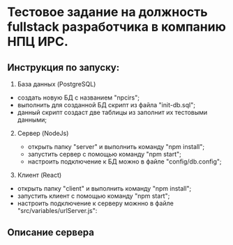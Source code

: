 # Тестовое задание на должность fullstack разработчика в компанию НПЦ ИРС.

## Инструкция по запуску:

1) База данных (PostgreSQL)
  - создать новую БД с названием "npcirs";
  - выполнить для созданной БД скрипт из файла "init-db.sql";
  - данный скрипт создаст две таблицы из заполнит их тестовыми данными;

2) Сервер (NodeJs)
   - открыть папку "server" и выполнить команду "npm install";
   - запустить сервер с помощью команду "npm start";
   - настроить подключение к БД можно в файле "config/db.config";

3) Клиент (React)
  - открыть папку "client" и выполнить команду "npm install";
  - запустить клиент с помощью команду "npm start";
  - настроить подключение к серверу можнно в файле "src/variables/urlServer.js":

## Описание сервера
